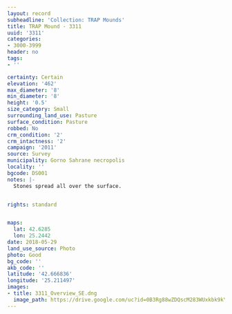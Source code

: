 ```yaml
---
layout: record
subheadline: 'Collection: TRAP Mounds'
title: TRAP Mound - 3311
uuid: '3311'
categories:
- 3000-3999
header: no
tags:
- ''

certainty: Certain
elevation: '462'
max_diameter: '8'
min_diameter: '8'
height: '0.5'
size_category: Small
surrounding_land_use: Pasture
surface_condition: Pasture
robbed: No
crm_condition: '2'
crm_intactness: '2'
campaign: '2011'
source: Survey
municipality: Gorno Sahrane necropolis
locality: ''
bgcode: DS001
notes: |-
  Stones spread all over the surface.


rights: standard


maps:
  lat: 42.6285
  lon: 25.2442
date: 2018-05-29
land_use_source: Photo
photo: Good
bg_code: ''
akb_code: ''
latitude: '42.666836'
longitude: '25.211497'
images:
- title: 3311_Overview_SE.dng
  image_path: https://drive.google.com/uc?id=0B3Rg88wZDQscM283WUxkbk9kYUE
---
```


